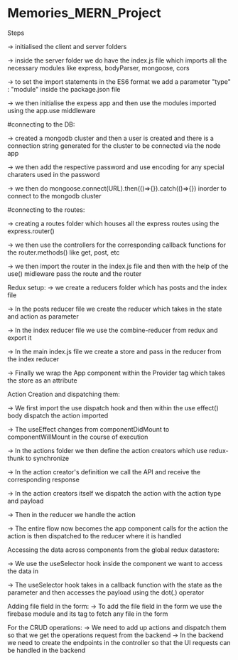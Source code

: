 # Memories_MERN_Project

Steps

-> initialised the client and server folders

-> inside the server folder we do have the index.js file which imports all the necessary modules like express, bodyParser, mongoose, cors

-> to set the import statements in the ES6 format we add a parameter "type" : "module" inside the package.json file 

-> we then initialise the expess app and then use the modules imported using the app.use middleware



#connecting to the DB:

-> created a mongodb cluster and then a user is created and there is a connection string generated for the cluster to be connected via the node app

-> we then add the respective password and use encoding for any special charaters used in the password

-> we then do mongoose.connect(URL).then(()=>{}).catch(()=>{}) inorder to connect to the mongodb cluster




#connecting to the routes:

-> creating a routes folder which houses all the express routes using the express.router()

-> we then use the controllers for the corresponding callback functions for the router.methods() like get, post, etc

-> we then import the router in the index.js file and then with the help of the use() midleware pass the route and the router 



Redux setup:
-> we create a reducers folder which has posts and the index file

-> In the posts reducer file we create the reducer which takes in the state and action as parameter

-> In the index reducer file we use the combine-reducer from redux and export it

-> In the main index.js file we create a store and pass in the reducer from the index reducer

-> Finally we wrap the App component within the Provider tag which takes the store as an attribute



Action Creation and dispatching them:

-> We first import the use dispatch hook and then within the use effect() body dispatch the action imported

-> The useEffect changes from componentDidMount to componentWillMount in the course of execution

-> In the actions folder we then define the action creators which use redux-thunk to synchronize

-> In the action creator's definition we call the API and receive the corresponding response

-> In the action creators itself we dispatch the action with the action type and payload

-> Then in the reducer we handle the action

-> The entire flow now becomes the app component calls for the action the action is then dispatched to the reducer where it is handled



Accessing the data across components from the global redux datastore:

-> We use the useSelector hook inside the component we want to access the data in

-> The useSelector hook takes in a callback function with the state as the parameter and then accesses the payload using the dot(.) operator



Adding file field in the form:
-> To add the file field in the form we use the firebase module and its tag to fetch any file in the form

For the CRUD operations:
-> We need to add up actions and dispatch them so that we get the operations request from the backend
-> In the backend we need to create the endpoints in the controller so that the UI requests can be handled in the backend


